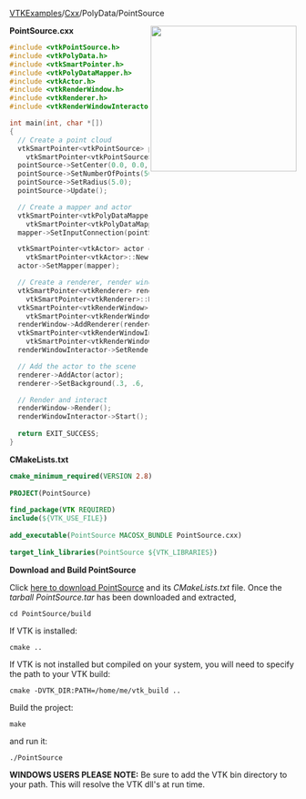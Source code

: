 [VTKExamples](/home/)/[Cxx](/Cxx)/PolyData/PointSource

<img align="right" src="https://github.com/lorensen/VTKExamples/blob/gh-pages/Testing/Baseline/PolyData/TestPointSource.png?raw=true" width="256" />

**PointSource.cxx**
```c++
#include <vtkPointSource.h>
#include <vtkPolyData.h>
#include <vtkSmartPointer.h>
#include <vtkPolyDataMapper.h>
#include <vtkActor.h>
#include <vtkRenderWindow.h>
#include <vtkRenderer.h>
#include <vtkRenderWindowInteractor.h>

int main(int, char *[])
{
  // Create a point cloud
  vtkSmartPointer<vtkPointSource> pointSource =
    vtkSmartPointer<vtkPointSource>::New();
  pointSource->SetCenter(0.0, 0.0, 0.0);
  pointSource->SetNumberOfPoints(50);
  pointSource->SetRadius(5.0);
  pointSource->Update();

  // Create a mapper and actor
  vtkSmartPointer<vtkPolyDataMapper> mapper =
    vtkSmartPointer<vtkPolyDataMapper>::New();
  mapper->SetInputConnection(pointSource->GetOutputPort());

  vtkSmartPointer<vtkActor> actor =
    vtkSmartPointer<vtkActor>::New();
  actor->SetMapper(mapper);

  // Create a renderer, render window, and interactor
  vtkSmartPointer<vtkRenderer> renderer =
    vtkSmartPointer<vtkRenderer>::New();
  vtkSmartPointer<vtkRenderWindow> renderWindow =
    vtkSmartPointer<vtkRenderWindow>::New();
  renderWindow->AddRenderer(renderer);
  vtkSmartPointer<vtkRenderWindowInteractor> renderWindowInteractor =
    vtkSmartPointer<vtkRenderWindowInteractor>::New();
  renderWindowInteractor->SetRenderWindow(renderWindow);

  // Add the actor to the scene
  renderer->AddActor(actor);
  renderer->SetBackground(.3, .6, .3); // Background color green

  // Render and interact
  renderWindow->Render();
  renderWindowInteractor->Start();
  
  return EXIT_SUCCESS;
}
```
**CMakeLists.txt**
```cmake
cmake_minimum_required(VERSION 2.8)
 
PROJECT(PointSource)
 
find_package(VTK REQUIRED)
include(${VTK_USE_FILE})
 
add_executable(PointSource MACOSX_BUNDLE PointSource.cxx)
 
target_link_libraries(PointSource ${VTK_LIBRARIES})
```

**Download and Build PointSource**

Click [here to download PointSource](https://github.com/lorensen/VTKWikiExamplesTarballs/raw/master/PointSource.tar) and its *CMakeLists.txt* file.
Once the *tarball PointSource.tar* has been downloaded and extracted,
```
cd PointSource/build 
```
If VTK is installed:
```
cmake ..
```
If VTK is not installed but compiled on your system, you will need to specify the path to your VTK build:
```
cmake -DVTK_DIR:PATH=/home/me/vtk_build ..
```
Build the project:
```
make
```
and run it:
```
./PointSource
```
**WINDOWS USERS PLEASE NOTE:** Be sure to add the VTK bin directory to your path. This will resolve the VTK dll's at run time.

